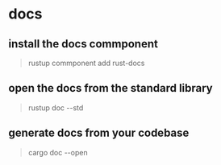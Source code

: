 # docs
## install the docs commponent
> rustup commponent add rust-docs
## open the docs from the standard library
> rustup doc --std
## generate docs from your codebase
> cargo doc --open
